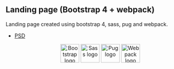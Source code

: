 ## Landing page (Bootstrap 4 + webpack)
Landing page created using bootstrap 4, sass, pug and webpack.

- [PSD](https://pinspiry.com/evana-agency-free-web-psd/)

<div align="center">
  <a href="https://getbootstrap.com/"><img src="https://getbootstrap.com/docs/4.1/assets/brand/bootstrap-solid.svg" alt="Bootstrap logo" height=50></a>
  <a href="http://sass-lang.com/"><img src="https://rawgit.com/sass/node-sass/master/media/logo.svg" alt="Sass logo" height=50></a>
  <a href="https://pugjs.org"><img src="https://cdn.rawgit.com/pugjs/pug-logo/eec436cee8fd9d1726d7839cbe99d1f694692c0c/SVG/pug-final-logo-_-colour-128.svg" alt="Pug logo" height=50></a>  
  <a href="https://webpack.js.org/"><img src="https://webpack.js.org/assets/icon-square-big.svg" alt="Webpack logo" height=50></a>
</div>
